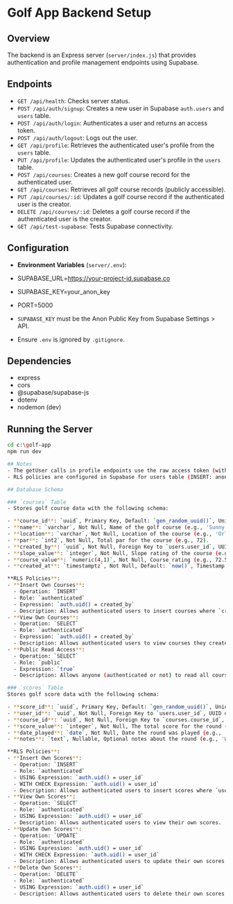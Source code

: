 # Golf App Backend Setup

## Overview
The backend is an Express server (`server/index.js`) that provides authentication and profile management endpoints using Supabase.

## Endpoints
- `GET /api/health`: Checks server status.
- `POST /api/auth/signup`: Creates a new user in Supabase `auth.users` and `users` table.
- `POST /api/auth/login`: Authenticates a user and returns an access token.
- `POST /api/auth/logout`: Logs out the user.
- `GET /api/profile`: Retrieves the authenticated user's profile from the `users` table.
- `PUT /api/profile`: Updates the authenticated user's profile in the `users` table.
- `POST /api/courses`: Creates a new golf course record for the authenticated user.
- `GET /api/courses`: Retrieves all golf course records (publicly accessible).
- `PUT /api/courses/:id`: Updates a golf course record if the authenticated user is the creator.
- `DELETE /api/courses/:id`: Deletes a golf course record if the authenticated user is the creator.
- `GET /api/test-supabase`: Tests Supabase connectivity.

## Configuration
- **Environment Variables** (`server/.env`):
- SUPABASE_URL=https://your-project-id.supabase.co
- SUPABASE_KEY=your_anon_key
- PORT=5000

- `SUPABASE_KEY` must be the Anon Public Key from Supabase Settings > API.
- Ensure `.env` is ignored by `.gitignore`.

## Dependencies
- express
- cors
- @supabase/supabase-js
- dotenv
- nodemon (dev)

## Running the Server
```bash
cd c:\golf-app
npm run dev

## Notes
- The getUser calls in profile endpoints use the raw access token (without Bearer prefix).
- RLS policies are configured in Supabase for users table (INSERT: anon, SELECT/UPDATE: authenticated).

## Database Schema

### `courses` Table
- Stores golf course data with the following schema:

- **course_id**: `uuid`, Primary Key, Default: `gen_random_uuid()`, Unique identifier for the course.
- **name**: `varchar`, Not Null, Name of the golf course (e.g., 'Sunny Hills Golf Course').
- **location**: `varchar`, Not Null, Location of the course (e.g., 'Orlando, FL').
- **par**: `int2`, Not Null, Total par for the course (e.g., 72).
- **created_by**: `uuid`, Not Null, Foreign Key to `users.user_id`, UUID of the user who created the course.
- **slope_value**: `integer`, Not Null, Slope rating of the course (e.g., 113).
- **course_value**: `numeric(4,1)`, Not Null, Course rating (e.g., 72.5).
- **created_at**: `timestamptz`, Not Null, Default: `now()`, Timestamp of record creation.

**RLS Policies**:
- **Insert Own Courses**:
  - Operation: `INSERT`
  - Role: `authenticated`
  - Expression: `auth.uid() = created_by`
  - Description: Allows authenticated users to insert courses where `created_by` matches their user ID.
- **View Own Courses**:
  - Operation: `SELECT`
  - Role: `authenticated`
  - Expression: `auth.uid() = created_by`
  - Description: Allows authenticated users to view courses they created.
- **Public Read Access**:
  - Operation: `SELECT`
  - Role: `public`
  - Expression: `true`
  - Description: Allows anyone (authenticated or not) to read all courses.

### `scores` Table
Stores golf score data with the following schema:

- **score_id**: `uuid`, Primary Key, Default: `gen_random_uuid()`, Unique identifier for the score.
- **user_id**: `uuid`, Not Null, Foreign Key to `users.user_id`, UUID of the user who recorded the score.
- **course_id**: `uuid`, Not Null, Foreign Key to `courses.course_id`, UUID of the course played.
- **score_value**: `integer`, Not Null, The total score for the round (e.g., 75).
- **date_played**: `date`, Not Null, Date the round was played (e.g., '2025-05-03').
- **notes**: `text`, Nullable, Optional notes about the round (e.g., 'Windy conditions').

**RLS Policies**:
- **Insert Own Scores**:
  - Operation: `INSERT`
  - Role: `authenticated`
  - USING Expression: `auth.uid() = user_id`
  - WITH CHECK Expression: `auth.uid() = user_id`
  - Description: Allows authenticated users to insert scores where `user_id` matches their user ID.
- **View Own Scores**:
  - Operation: `SELECT`
  - Role: `authenticated`
  - USING Expression: `auth.uid() = user_id`
  - Description: Allows authenticated users to view their own scores.
- **Update Own Scores**:
  - Operation: `UPDATE`
  - Role: `authenticated`
  - USING Expression: `auth.uid() = user_id`
  - WITH CHECK Expression: `auth.uid() = user_id`
  - Description: Allows authenticated users to update their own scores.
- **Delete Own Scores**:
  - Operation: `DELETE`
  - Role: `authenticated`
  - USING Expression: `auth.uid() = user_id`
  - Description: Allows authenticated users to delete their own scores.
